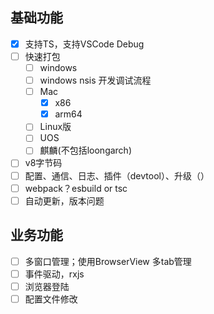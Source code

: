 ## 基础功能
 - [x] 支持TS，支持VSCode Debug
 - [ ] 快速打包
    - [ ] windows
    - [ ] windows nsis 开发调试流程
    - [ ] Mac
      - [x] x86
      - [x] arm64
    - [ ] Linux版
    - [ ] UOS
    - [ ] 麒麟(不包括loongarch)
 - [ ] v8字节码
 - [ ] 配置、通信、日志、插件（devtool）、升级（）
 - [ ] webpack？esbuild or tsc
 - [ ] 自动更新，版本问题

## 业务功能
 - [ ] 多窗口管理；使用BrowserView 多tab管理
 - [ ] 事件驱动，rxjs 
 - [ ] 浏览器登陆
 - [ ] 配置文件修改
